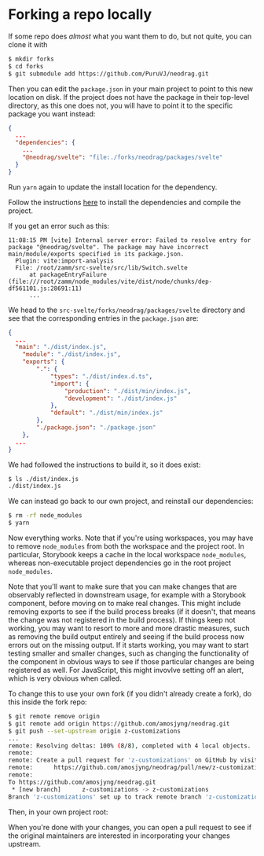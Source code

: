 # Forking a repo locally

If some repo does *almost* what you want them to do, but not quite, you can clone it with

```bash
$ mkdir forks
$ cd forks
$ git submodule add https://github.com/PuruVJ/neodrag.git
```

Then you can edit the `package.json` in your main project to point to this new location on disk. If the project does not have the package in their top-level directory, as this one does not, you will have to point it to the specific package you want instead:

```json
{
  ...
  "dependencies": {
    ...
    "@neodrag/svelte": "file:./forks/neodrag/packages/svelte"
  }
}
```

Run `yarn` again to update the install location for the dependency.

Follow the instructions [here](/zamm/resources/tutorials/libraries/svelte/neodrag.md) to install the dependencies and compile the project.

If you get an error such as this:

```
11:08:15 PM [vite] Internal server error: Failed to resolve entry for package "@neodrag/svelte". The package may have incorrect main/module/exports specified in its package.json.
  Plugin: vite:import-analysis
  File: /root/zamm/src-svelte/src/lib/Switch.svelte
      at packageEntryFailure (file:///root/zamm/node_modules/vite/dist/node/chunks/dep-df561101.js:28691:11)
      ...
```

We head to the `src-svelte/forks/neodrag/packages/svelte` directory and see that the corresponding entries in the `package.json` are:

```json
{
  ...
  "main": "./dist/index.js",
	"module": "./dist/index.js",
	"exports": {
		".": {
			"types": "./dist/index.d.ts",
			"import": {
				"production": "./dist/min/index.js",
				"development": "./dist/index.js"
			},
			"default": "./dist/min/index.js"
		},
		"./package.json": "./package.json"
	},
  ...
}
```

We had followed the instructions to build it, so it does exist:

```bash
$ ls ./dist/index.js
./dist/index.js
```

We can instead go back to our own project, and reinstall our dependencies:

```bash
$ rm -rf node_modules
$ yarn
```

Now everything works. Note that if you're using workspaces, you may have to remove `node_modules` from both the workspace and the project root. In particular, Storybook keeps a cache in the local workspace `node_modules`, whereas non-executable project dependencies go in the root project `node_modules`.

Note that you'll want to make sure that you can make changes that are observably reflected in downstream usage, for example with a Storybook component, before moving on to make real changes. This might include removing exports to see if the build process breaks (if it doesn't, that means the change was not registered in the build process). If things keep not working, you may want to resort to more and more drastic measures, such as removing the build output entirely and seeing if the build process now errors out on the missing output. If it starts working, you may want to start testing smaller and smaller changes, such as changing the functionality of the component in obvious ways to see if those particular changes are being registered as well. For JavaScript, this might invovlve setting off an alert, which is very obvious when called.

To change this to use your own fork (if you didn't already create a fork), do this inside the fork repo:

```bash
$ git remote remove origin
$ git remote add origin https://github.com/amosjyng/neodrag.git
$ git push --set-upstream origin z-customizations
...
remote: Resolving deltas: 100% (8/8), completed with 4 local objects.
remote: 
remote: Create a pull request for 'z-customizations' on GitHub by visiting:
remote:      https://github.com/amosjyng/neodrag/pull/new/z-customizations
remote: 
To https://github.com/amosjyng/neodrag.git
 * [new branch]      z-customizations -> z-customizations
Branch 'z-customizations' set up to track remote branch 'z-customizations' from 'origin'.
```

Then, in your own project root:

When you're done with your changes, you can open a pull request to see if the original maintainers are interested in incorporating your changes upstream.
